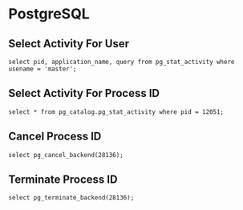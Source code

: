 # PostgreSQL

## Select Activity For User

`select pid, application_name, query from pg_stat_activity where usename = 'master';`

## Select Activity For Process ID

`select * from pg_catalog.pg_stat_activity where pid = 12051;`

## Cancel Process ID

`select pg_cancel_backend(28136);`

## Terminate Process ID

`select pg_terminate_backend(28136);`
